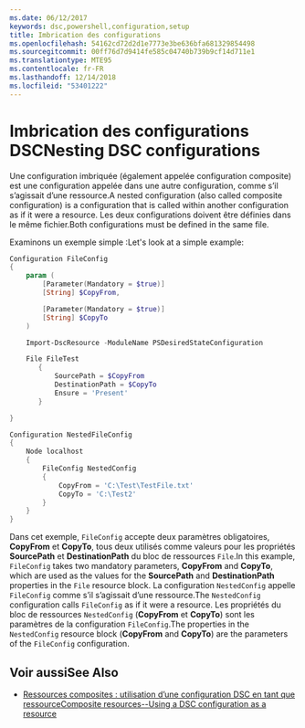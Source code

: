 ```yaml
---
ms.date: 06/12/2017
keywords: dsc,powershell,configuration,setup
title: Imbrication des configurations
ms.openlocfilehash: 54162cd72d2d1e7773e3be636bfa681329854498
ms.sourcegitcommit: 00ff76d7d9414fe585c04740b739b9cf14d711e1
ms.translationtype: MTE95
ms.contentlocale: fr-FR
ms.lasthandoff: 12/14/2018
ms.locfileid: "53401222"
---
```

# <a name="nesting-dsc-configurations"></a><span data-ttu-id="f4198-103">Imbrication des configurations DSC</span><span class="sxs-lookup"><span data-stu-id="f4198-103">Nesting DSC configurations</span></span>

<span data-ttu-id="f4198-104">Une configuration imbriquée (également appelée configuration composite) est une configuration appelée dans une autre configuration, comme s’il s’agissait d’une ressource.</span><span class="sxs-lookup"><span data-stu-id="f4198-104">A nested configuration (also called composite configuration) is a configuration that is called within another configuration as if it were a resource.</span></span>
<span data-ttu-id="f4198-105">Les deux configurations doivent être définies dans le même fichier.</span><span class="sxs-lookup"><span data-stu-id="f4198-105">Both configurations must be defined in the same file.</span></span>

<span data-ttu-id="f4198-106">Examinons un exemple simple :</span><span class="sxs-lookup"><span data-stu-id="f4198-106">Let's look at a simple example:</span></span>

```powershell
Configuration FileConfig
{
    param (
        [Parameter(Mandatory = $true)]
        [String] $CopyFrom,

        [Parameter(Mandatory = $true)]
        [String] $CopyTo
    )

    Import-DscResource -ModuleName PSDesiredStateConfiguration

    File FileTest
       {
           SourcePath = $CopyFrom
           DestinationPath = $CopyTo
           Ensure = 'Present'
       }

}

Configuration NestedFileConfig
{
    Node localhost
    {
        FileConfig NestedConfig
        {
            CopyFrom = 'C:\Test\TestFile.txt'
            CopyTo = 'C:\Test2'
        }
    }
}
```

<span data-ttu-id="f4198-107">Dans cet exemple, `FileConfig` accepte deux paramètres obligatoires, **CopyFrom** et **CopyTo**, tous deux utilisés comme valeurs pour les propriétés **SourcePath** et **DestinationPath** du bloc de ressources `File`.</span><span class="sxs-lookup"><span data-stu-id="f4198-107">In this example, `FileConfig` takes two mandatory parameters,  **CopyFrom** and **CopyTo**, which are used as the values for the **SourcePath** and **DestinationPath** properties in the `File` resource block.</span></span>
<span data-ttu-id="f4198-108">La configuration `NestedConfig` appelle `FileConfig` comme s’il s’agissait d’une ressource.</span><span class="sxs-lookup"><span data-stu-id="f4198-108">The `NestedConfig` configuration calls `FileConfig` as if it were a resource.</span></span>
<span data-ttu-id="f4198-109">Les propriétés du bloc de ressources `NestedConfig` (**CopyFrom** et **CopyTo**) sont les paramètres de la configuration `FileConfig`.</span><span class="sxs-lookup"><span data-stu-id="f4198-109">The properties in the `NestedConfig` resource block (**CopyFrom** and **CopyTo**) are the parameters of the `FileConfig` configuration.</span></span>

## <a name="see-also"></a><span data-ttu-id="f4198-110">Voir aussi</span><span class="sxs-lookup"><span data-stu-id="f4198-110">See Also</span></span>

- [<span data-ttu-id="f4198-111">Ressources composites : utilisation d’une configuration DSC en tant que ressource</span><span class="sxs-lookup"><span data-stu-id="f4198-111">Composite resources--Using a DSC configuration as a resource</span></span>](../resources/authoringResourceComposite.md)